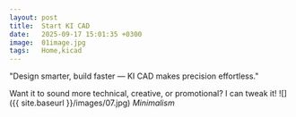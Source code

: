 ```yaml
---
layout: post
title:  Start KI CAD
date:   2025-09-17 15:01:35 +0300
image:  01image.jpg
tags:   Home,kicad
---
```

"Design smarter, build faster — KI CAD makes precision effortless."

Want it to sound more technical, creative, or promotional? I can tweak it!
![]({{ site.baseurl }}/images/07.jpg)
*Minimalism*


